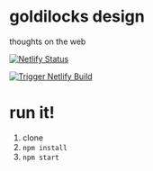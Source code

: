# goldilocks design
thoughts on the web

[![Netlify Status](https://api.netlify.com/api/v1/badges/11bf2a96-6866-4331-bf7d-f9f078d93073/deploy-status)](https://app.netlify.com/sites/goldilocks/deploys)

[![Trigger Netlify Build](https://github.com/scotato/goldilocks.design/workflows/Trigger%20Netlify%20Build/badge.svg)](https://github.com/scotato/goldilocks.design/actions)

# run it!
1. clone
2. `npm install`
3. `npm start`
